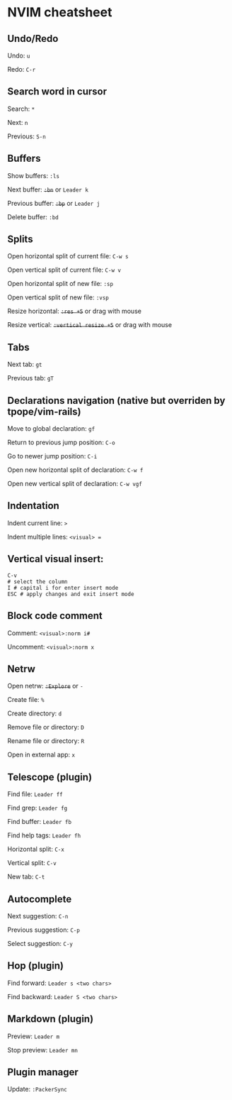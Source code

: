 # NVIM cheatsheet 

## Undo/Redo
Undo: `u`

Redo: `C-r`

## Search word in cursor
Search: `*`

Next: `n`

Previous: `S-n`

## Buffers
Show buffers: `:ls`

Next buffer: ~~`:bn`~~ or `Leader k`

Previous buffer: ~~`:bp`~~ or `Leader j`

Delete buffer: `:bd`

## Splits
Open horizontal split of current file: `C-w s`

Open vertical split of current file: `C-w v`

Open horizontal split of new file: `:sp`

Open vertical split of new file: `:vsp`

Resize horizontal: ~~`:res +5`~~ or drag with mouse

Resize vertical: ~~`:vertical resize +5`~~ or drag with mouse

## Tabs
Next tab: `gt`

Previous tab: `gT`

## Declarations navigation (native but overriden by tpope/vim-rails)
Move to global declaration: `gf`

Return to previous jump position: `C-o`

Go to newer jump position: `C-i`

Open new horizontal split of declaration: `C-w f`

Open new vertical split of declaration: `C-w vgf`

## Indentation
Indent current line: `>`

Indent multiple lines: `<visual> =`

## Vertical visual insert:
```
C-v
# select the column
I # capital i for enter insert mode
ESC # apply changes and exit insert mode
```

## Block code comment
Comment: `<visual>:norm i#`

Uncomment: `<visual>:norm x`

## Netrw
Open netrw: ~~`:Explore`~~ or `-`

Create file: `%`

Create directory: `d`

Remove file or directory: `D`

Rename file or directory: `R`

Open in external app: `x`

## Telescope (plugin)
Find file: `Leader ff`

Find grep: `Leader fg`

Find buffer: `Leader fb`

Find help tags: `Leader fh`

Horizontal split: `C-x`

Vertical split: `C-v`

New tab: `C-t`

## Autocomplete
Next suggestion: `C-n`

Previous suggestion: `C-p`

Select suggestion: `C-y`

## Hop (plugin)
Find forward: `Leader s <two chars>`

Find backward: `Leader S <two chars>`

## Markdown (plugin)
Preview: `Leader m`

Stop preview: `Leader mn`

## Plugin manager
Update: `:PackerSync`
